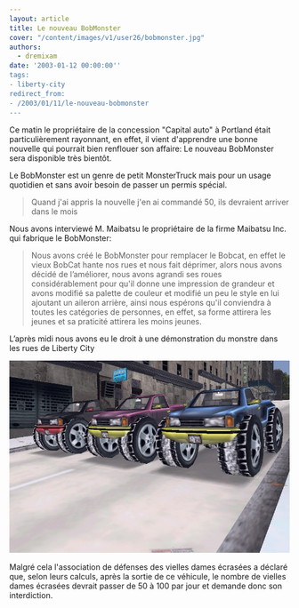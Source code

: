 ```yaml
---
layout: article
title: Le nouveau BobMonster
cover: "/content/images/v1/user26/bobmonster.jpg"
authors:
  - dremixam
date: '2003-01-12 00:00:00''
tags:
- liberty-city
redirect_from:
- /2003/01/11/le-nouveau-bobmonster
---
```


Ce matin le propriétaire de la concession "Capital auto" à Portland était particulièrement rayonnant, en effet, il vient d'apprendre une bonne nouvelle qui pourrait bien renflouer son affaire: Le nouveau BobMonster sera disponible très bientôt.

Le BobMonster est un genre de petit MonsterTruck mais pour un usage quotidien et sans avoir besoin de passer un permis spécial.

> Quand j'ai appris la nouvelle j'en ai commandé 50, ils devraient arriver dans le mois

Nous avons interviewé M. Maibatsu le propriétaire de la firme Maibatsu Inc. qui fabrique le BobMonster:

> Nous avons créé le BobMonster pour remplacer le Bobcat, en effet le vieux BobCat hante nos rues et nous fait déprimer, alors nous avons décidé de l’améliorer, nous avons agrandi ses roues considérablement pour qu'il donne une impression de grandeur et avons modifié sa palette de couleur et modifié un peu le style en lui ajoutant un aileron arrière, ainsi nous espérons qu'il conviendra à toutes les catégories de personnes, en effet, sa forme attirera les jeunes et sa praticité attirera les moins jeunes.

L’après midi nous avons eu le droit à une démonstration du monstre dans les rues de Liberty City

![](/content/images/v1/user26/course.jpg)

Malgré cela l'association de défenses des vielles dames écrasées a déclaré que, selon leurs calculs, après la sortie de ce véhicule, le nombre de vielles dames écrasées devrait passer de 50 à 100 par jour et demande donc son interdiction.